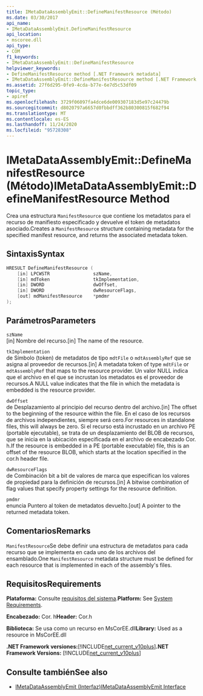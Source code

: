 ```yaml
---
title: IMetaDataAssemblyEmit::DefineManifestResource (Método)
ms.date: 03/30/2017
api_name:
- IMetaDataAssemblyEmit.DefineManifestResource
api_location:
- mscoree.dll
api_type:
- COM
f1_keywords:
- IMetaDataAssemblyEmit::DefineManifestResource
helpviewer_keywords:
- DefineManifestResource method [.NET Framework metadata]
- IMetaDataAssemblyEmit::DefineManifestResource method [.NET Framework metadata]
ms.assetid: 27f6d295-0fe9-4cda-b77e-6e7d5c53df09
topic_type:
- apiref
ms.openlocfilehash: 3729f06097fa4dce6de009307183d5e97c24479b
ms.sourcegitcommit: d8020797a6657d0fbbdff362b80300815f682f94
ms.translationtype: MT
ms.contentlocale: es-ES
ms.lasthandoff: 11/24/2020
ms.locfileid: "95728308"
---
```

# <a name="imetadataassemblyemitdefinemanifestresource-method"></a><span data-ttu-id="7d3a7-102">IMetaDataAssemblyEmit::DefineManifestResource (Método)</span><span class="sxs-lookup"><span data-stu-id="7d3a7-102">IMetaDataAssemblyEmit::DefineManifestResource Method</span></span>

<span data-ttu-id="7d3a7-103">Crea una estructura `ManifestResource` que contiene los metadatos para el recurso de manifiesto especificado y devuelve el token de metadatos asociado.</span><span class="sxs-lookup"><span data-stu-id="7d3a7-103">Creates a `ManifestResource` structure containing metadata for the specified manifest resource, and returns the associated metadata token.</span></span>  
  
## <a name="syntax"></a><span data-ttu-id="7d3a7-104">Sintaxis</span><span class="sxs-lookup"><span data-stu-id="7d3a7-104">Syntax</span></span>  
  
```cpp  
HRESULT DefineManifestResource (  
    [in] LPCWSTR                szName,
    [in] mdToken                tkImplementation,
    [in] DWORD                  dwOffset,
    [in] DWORD                  dwResourceFlags,  
    [out] mdManifestResource    *pmdmr  
);  
```  
  
## <a name="parameters"></a><span data-ttu-id="7d3a7-105">Parámetros</span><span class="sxs-lookup"><span data-stu-id="7d3a7-105">Parameters</span></span>  

 `szName`  
 <span data-ttu-id="7d3a7-106">[in] Nombre del recurso.</span><span class="sxs-lookup"><span data-stu-id="7d3a7-106">[in] The name of the resource.</span></span>  
  
 `tkImplementation`  
 <span data-ttu-id="7d3a7-107">de Símbolo (token) de metadatos de tipo `mdtFile` o `mdtAssemblyRef` que se asigna al proveedor de recursos.</span><span class="sxs-lookup"><span data-stu-id="7d3a7-107">[in] A metadata token of type `mdtFile` or `mdtAssemblyRef` that maps to the resource provider.</span></span> <span data-ttu-id="7d3a7-108">Un valor NULL indica que el archivo en el que se incrustan los metadatos es el proveedor de recursos.</span><span class="sxs-lookup"><span data-stu-id="7d3a7-108">A NULL value indicates that the file in which the metadata is embedded is the resource provider.</span></span>  
  
 `dwOffset`  
 <span data-ttu-id="7d3a7-109">de Desplazamiento al principio del recurso dentro del archivo.</span><span class="sxs-lookup"><span data-stu-id="7d3a7-109">[in] The offset to the beginning of the resource within the file.</span></span> <span data-ttu-id="7d3a7-110">En el caso de los recursos de archivos independientes, siempre será cero.</span><span class="sxs-lookup"><span data-stu-id="7d3a7-110">For resources in standalone files, this will always be zero.</span></span> <span data-ttu-id="7d3a7-111">Si el recurso está incrustado en un archivo PE (portable ejecutable), se trata de un desplazamiento del BLOB de recursos, que se inicia en la ubicación especificada en el archivo de encabezado Cor. h.</span><span class="sxs-lookup"><span data-stu-id="7d3a7-111">If the resource is embedded in a PE (portable executable) file, this is an offset of the resource BLOB, which starts at the location specified in the cor.h header file.</span></span>  
  
 `dwResourceFlags`  
 <span data-ttu-id="7d3a7-112">de Combinación bit a bit de valores de marca que especifican los valores de propiedad para la definición de recursos.</span><span class="sxs-lookup"><span data-stu-id="7d3a7-112">[in] A bitwise combination of flag values that specify property settings for the resource definition.</span></span>  
  
 `pmdmr`  
 <span data-ttu-id="7d3a7-113">enuncia Puntero al token de metadatos devuelto.</span><span class="sxs-lookup"><span data-stu-id="7d3a7-113">[out] A pointer to the returned metadata token.</span></span>  
  
## <a name="remarks"></a><span data-ttu-id="7d3a7-114">Comentarios</span><span class="sxs-lookup"><span data-stu-id="7d3a7-114">Remarks</span></span>  

 <span data-ttu-id="7d3a7-115">`ManifestResource`Se debe definir una estructura de metadatos para cada recurso que se implementa en cada uno de los archivos del ensamblado.</span><span class="sxs-lookup"><span data-stu-id="7d3a7-115">One `ManifestResource` metadata structure must be defined for each resource that is implemented in each of the assembly's files.</span></span>  
  
## <a name="requirements"></a><span data-ttu-id="7d3a7-116">Requisitos</span><span class="sxs-lookup"><span data-stu-id="7d3a7-116">Requirements</span></span>  

 <span data-ttu-id="7d3a7-117">**Plataforma:** Consulte [requisitos del sistema](../../get-started/system-requirements.md).</span><span class="sxs-lookup"><span data-stu-id="7d3a7-117">**Platform:** See [System Requirements](../../get-started/system-requirements.md).</span></span>  
  
 <span data-ttu-id="7d3a7-118">**Encabezado:** Cor. h</span><span class="sxs-lookup"><span data-stu-id="7d3a7-118">**Header:** Cor.h</span></span>  
  
 <span data-ttu-id="7d3a7-119">**Biblioteca:** Se usa como un recurso en MsCorEE.dll</span><span class="sxs-lookup"><span data-stu-id="7d3a7-119">**Library:** Used as a resource in MsCorEE.dll</span></span>  
  
 <span data-ttu-id="7d3a7-120">**.NET Framework versiones:**[!INCLUDE[net_current_v10plus](../../../../includes/net-current-v10plus-md.md)]</span><span class="sxs-lookup"><span data-stu-id="7d3a7-120">**.NET Framework Versions:** [!INCLUDE[net_current_v10plus](../../../../includes/net-current-v10plus-md.md)]</span></span>  
  
## <a name="see-also"></a><span data-ttu-id="7d3a7-121">Consulte también</span><span class="sxs-lookup"><span data-stu-id="7d3a7-121">See also</span></span>

- [<span data-ttu-id="7d3a7-122">IMetaDataAssemblyEmit (Interfaz)</span><span class="sxs-lookup"><span data-stu-id="7d3a7-122">IMetaDataAssemblyEmit Interface</span></span>](imetadataassemblyemit-interface.md)
